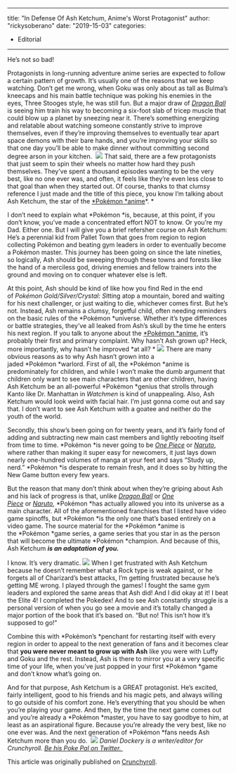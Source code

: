 
---
title: "In Defense Of Ash Ketchum, Anime's Worst Protagonist"
author: "rickysoberano"
date: "2019-15-03"
categories:
- Editorial
---

He&#8217;s not so bad!

Protagonists in long-running adventure anime series are expected to follow a certain pattern of growth. It&#8217;s usually one of the reasons that we keep watching. Don&#8217;t get me wrong, when Goku was only about as tall as Bulma&#8217;s kneecaps and his main battle technique was poking his enemies in the eyes, Three Stooges style, he was still fun. But a major draw of *[Dragon Ball](https://vrv.co/series/GR19V7816/Dragon-Ball-Super)* is seeing him train his way to becoming a six-foot slab of tricep muscle that could blow up a planet by sneezing near it. There&#8217;s something energizing and relatable about watching someone constantly strive to improve themselves, even if they&#8217;re improving themselves to eventually tear apart space demons with their bare hands, and you&#8217;re improving your skills so that one day you&#8217;ll be able to make dinner without committing second degree arson in your kitchen.  
![](/wp-content/uploads/2019/03/641e7b143b046a158c03c75c9946d5521552325595_full.jpg?w=1170&#038;ssl=1)
That said, there are a few protagonists that just seem to spin their wheels no matter how hard they push themselves. They&#8217;ve spent a thousand episodes wanting to be the very best, like no one ever was, and often, it feels like they&#8217;re even less close to that goal than when they started out. Of course, thanks to that clumsy reference I just made and the title of this piece, you know I&#8217;m talking about Ash Ketchum, the star of the [*Pokémon *anime](https://www.viz.com/pokemon)*. *

I don&#8217;t need to explain what *Pokémon *is, because, at this point, if you don&#8217;t know, you&#8217;ve made a concentrated effort NOT to know. Or you&#8217;re my Dad. Either one. But I will give you a brief refersher course on Ash Ketchum: He&#8217;s a perennial kid from Pallet Town that goes from region to region collecting Pokémon and beating gym leaders in order to eventually become a Pokémon master. This journey has been going on since the late nineties, so logically, Ash should be sweeping through these towns and forests like the hand of a merciless god, driving enemies and fellow trainers into the ground and moving on to conquer whatever else is left. 

At this point, Ash should be kind of like how you find Red in the end of *Pokémon Gold/Silver/Crystal: S*itting atop a mountain, bored and waiting for his next challenger, or just waiting to die, whichever comes first. But he&#8217;s not. Instead, Ash remains a clumsy, forgetful child, often needing reminders on the basic rules of the *Pokémon *universe. Whether it&#8217;s type differences or battle strategies, they&#8217;ve all leaked from Ash&#8217;s skull by the time he enters his next region. If you talk to anyone about the [*Pokémon *anime](https://www.viz.com/pokemon), it&#8217;s probably their first and primary complaint. Why hasn&#8217;t Ash grown up? Heck, more importantly, why hasn&#8217;t he improved *at all? *
![](/wp-content/uploads/2019/03/29df0347f8becb345c6128a9649644021552325414_full.jpg?w=1170&#038;ssl=1)
There are many obvious reasons as to why Ash hasn&#8217;t grown into a jaded *Pokémon *warlord. First of all, the *Pokémon *anime is predominately for children, and while I won&#8217;t make the dumb argument that children only want to see main characters that are other children, having Ash Ketchum be an all-powerful *Pokémon *genius that strolls through Kanto like Dr. Manhattan in *Watchmen* is kind of unappealing. Also, Ash Ketchum would look weird with facial hair. I&#8217;m just gonna come out and say that. I don&#8217;t want to see Ash Ketchum with a goatee and neither do the youth of the world.

Secondly, this show&#8217;s been going on for twenty years, and it&#8217;s fairly fond of adding and subtracting new main cast members and lightly rebooting itself from time to time. *Pokémon *is never going to be *[One Piece](https://vrv.co/series/GRMG8ZQZR/One-Piece)* or *[Naruto](https://vrv.co/series/GY9PJ5KWR/Naruto)*, where rather than making it super easy for newcomers, it just lays down nearly one-hundred volumes of manga at your feet and says &#8220;Study up, nerd.&#8221; *Pokémon *is desperate to remain fresh, and it does so by hitting the New Game button every few years. 

But the reason that many don&#8217;t think about when they&#8217;re griping about Ash and his lack of progress is that, unlike *[Dragon Ball](https://vrv.co/series/GR19V7816/Dragon-Ball-Super)* or *[One Piece](https://vrv.co/series/GRMG8ZQZR/One-Piece)* or *[Naruto](https://vrv.co/series/GY9PJ5KWR/Naruto)*, *Pokémon *has actually allowed you into its universe as a main character. All of the aforementioned franchises that I listed have video game spinoffs, but *Pokémon *is the only one that&#8217;s based entirely on a video game. The source material for the *Pokémon *anime is the *Pokémon *game series, a game series that you star in as the person that will become the ultimate *Pokémon *champion. And because of this, Ash Ketchum ***is an adaptation of you.***

I know. It&#8217;s very dramatic.
![](/wp-content/uploads/2019/03/2b763b08bc42c8eac48193409e59338f1552325653_full.png?w=1170&#038;ssl=1)
When I get frustrated with Ash Ketchum because he doesn&#8217;t remember what a Rock type is weak against, or he forgets all of Charizard&#8217;s best attacks, I&#8217;m getting frustrated because he&#8217;s getting ME wrong. I played through the games! I fought the same gym leaders and explored the same areas that Ash did! And I did okay at it! I beat the Elite 4! I completed the Pokedex! And to see Ash constantly struggle is a personal version of when you go see a movie and it&#8217;s totally changed a major portion of the book that it&#8217;s based on. &#8220;But no! This isn&#8217;t how it&#8217;s supposed to go!&#8221;

Combine this with *Pokémon&#8217;s *penchant for restarting itself with every region in order to appeal to the next generation of fans and it becomes clear that **you were never meant to grow up with Ash** like you were with Luffy and Goku and the rest. Instead, Ash is there to mirror you at a very specific time of your life, when you&#8217;ve just popped in your first *Pokémon *game and don&#8217;t know what&#8217;s going on. 

And for that purpose, Ash Ketchum is a GREAT protagonist. He&#8217;s excited, fairly intelligent, good to his friends and his magic pets, and always willing to go outside of his comfort zone. He&#8217;s everything that you should be when you&#8217;re playing your game. And then, by the time the next game comes out and you&#8217;re already a *Pokémon *master, you have to say goodbye to him, at least as an aspirational figure. Because you&#8217;re already the very best, like no one ever was. And the next generation of *Pokémon *fans needs Ash Ketchum more than you do. 
![](/wp-content/uploads/2019/03/934bbf219bd98b1899f96ccf6c7302cd1552325753_full.png?w=1170&#038;ssl=1)
*Daniel Dockery is a writer/editor for Crunchyroll. [Be his Poke Pal on Twitter. ](https://twitter.com/dandock)*

This article was originally published on [Crunchyroll](https://www.crunchyroll.com/anime-feature/2019/03/11/in-defense-of-ash-ketchum-animes-worst-protagonist).
